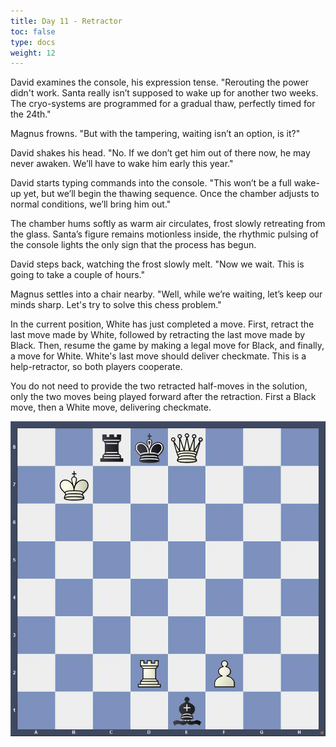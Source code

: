 ```yaml
---
title: Day 11 - Retractor
toc: false
type: docs
weight: 12
---
```


David examines the console, his expression tense. "Rerouting the power didn't work. Santa really isn’t supposed to wake up for another two weeks. The cryo-systems are programmed for a gradual thaw, perfectly timed for the 24th."

Magnus frowns. "But with the tampering, waiting isn’t an option, is it?"

David shakes his head. "No. If we don’t get him out of there now, he may never awaken. We’ll have to wake him early this year."

David starts typing commands into the console. "This won’t be a full wake-up yet, but we’ll begin the thawing sequence. Once the chamber adjusts to normal conditions, we’ll bring him out."

The chamber hums softly as warm air circulates, frost slowly retreating from the glass. Santa’s figure remains motionless inside, the rhythmic pulsing of the console lights the only sign that the process has begun.

David steps back, watching the frost slowly melt. "Now we wait. This is going to take a couple of hours."

Magnus settles into a chair nearby. "Well, while we’re waiting, let’s keep our minds sharp. Let's try to solve this chess problem."

In the current position, White has just completed a move. First, retract the last move made by White, followed by retracting the last move made by Black. Then, resume the game by making a legal move for Black, and finally, a move for White. White's last move should deliver checkmate. This is a help-retractor, so both players cooperate.

You do not need to provide the two retracted half-moves in the solution, only the two moves being played forward after the retraction. First a Black move, then a White move, delivering checkmate.

![Stellung Tag 11](/day11.jpg "2rkQ3/1K6/8/8/8/8/3R1P2/4b3 b - - 0 1")

